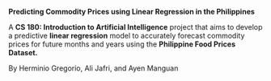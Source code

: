**Predicting Commodity Prices using Linear Regression in the Philippines**

A **CS 180: Introduction to Artificial Intelligence** project that aims to develop a predictive **linear regression** model to accurately forecast commodity prices for future months and years using the **Philippine Food Prices Dataset.**

By Herminio Gregorio, Ali Jafri, and Ayen Manguan
